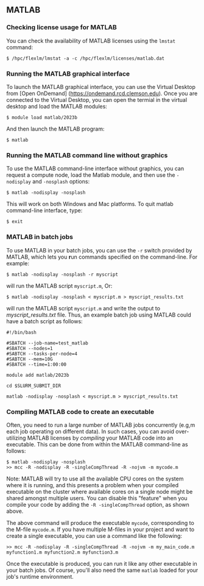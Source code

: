 ## MATLAB



### Checking license usage for MATLAB

You can check the availability of MATLAB licenses
using the `lmstat` command:

~~~
$ /hpc/flexlm/lmstat -a -c /hpc/flexlm/licenses/matlab.dat
~~~

### Running the MATLAB graphical interface

To launch the MATLAB graphical interface, you can use the Virtual Desktop from [Open OnDemand] (https://ondemand.rcd.clemson.edu). Once you are connected to the Virtual Desktop, you can open the termial in the virtual desktop and load the MATLAB modules:

~~~
$ module load matlab/2023b
~~~

And then launch the MATLAB program:

~~~
$ matlab
~~~

### Running the MATLAB command line without graphics

To use the MATLAB command-line interface without graphics,
you can request a compute node, load the Matlab module, and then use the `-nodisplay` and `-nosplash` options:

~~~
$ matlab -nodisplay -nosplash
~~~

This will work on both Windows and Mac platforms. To quit matlab command-line interface, type:

~~~
$ exit
~~~

### MATLAB in batch jobs

To use MATLAB in your batch jobs,
you can use the `-r` switch provided by MATLAB,
which lets you **r**un commands specified on the command-line.
For example:

~~~
$ matlab -nodisplay -nosplash -r myscript
~~~

will run the MATLAB script `myscript.m`,
Or:

~~~
$ matlab -nodisplay -nosplash < myscript.m > myscript_results.txt
~~~

will run the MATLAB script `myscript.m` and write the output to *myscript_results.txt* file.
Thus, an example batch job using MATLAB could have
a batch script as follows:

~~~
#!/bin/bash

#SBATCH --job-name=test_matlab
#SBATCH --nodes=1
#SABTCH --tasks-per-node=4
#SABTCH --mem=10G
#SBATCH --time=1:00:00

module add matlab/2023b

cd $SLURM_SUBMIT_DIR

matlab -nodisplay -nosplash < myscript.m > myscript_results.txt
~~~

### Compiling MATLAB code to create an executable

Often, you need to run a large number of MATLAB jobs
concurrently (e.g,m each job operating on different data).
In such cases, you can avoid over-utilizing MATLAB licenses
by *compiling* your MATLAB code into an executable.
This can be done from within the MATLAB command-line as follows:

~~~
$ matlab -nodisplay -nosplash
>> mcc -R -nodisplay -R -singleCompThread -R -nojvm -m mycode.m
~~~

Note: MATLAB will try to use all the available CPU cores
on the system where it is running, and this presents a problem
when your compiled executable on the cluster where available
cores on a single node might be shared amongst multiple users.
You can disable this "feature" when you compile your code by
adding the `-R -singleCompThread` option, as shown above.

The above command will produce the executable `mycode`, corresponding
to the M-file `mycode.m`. If you have multiple M-files in your project
and want to create a single executable, you can use
a command like the following:

~~~
>> mcc -R -nodisplay -R -singleCompThread -R -nojvm -m my_main_code.m myfunction1.m myfunction2.m myfunction3.m
~~~

Once the executable is produced,
you can run it like any other executable in your batch jobs.
Of course, you'll also need the same `matlab` loaded for your job's runtime environment.
